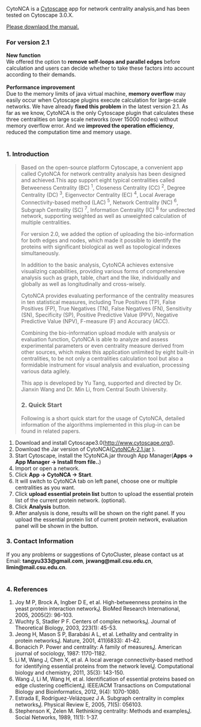 CytoNCA is a [Cytoscape](http://www.cytoscape.org/) app  for network centrality analysis,and has been tested on Cytoscape 3.0.X.

[Please downlaod the manual.](https://drive.google.com/file/d/0B13gZNlVofBmcVZld1pjY0tDeDg/edit?usp=sharing)

### For version 2.1 ###
**New function**
<br>We offered the option to <b>remove self-loops and parallel edges</b> before calculation and users can decide whether to take these factors into account according to their demands.<br>
<br><b>Performance improvement</b>
<br>Due to the memory limits of java virtual machine, <b>memory overflow</b> may easily occur when Cytoscape plugins execute calculation for large-scale networks. We have already <b>fixed this problem</b> in the latest version 2.1. As far as we know, CytoNCA is the only Cytoscape plugin that calculates these three centralities on large scale networks (over 15000 nodes) without memory overflow error. And we <b>improved the operation efficiency</b>, reduced the computation time and memory usage.<br>
<br>
<h3><b>1. Introduction</b></h3>
<blockquote>Based on the open-source platform Cytoscape, a convenient app called CytoNCA for network centrality analysis has been designed and achieved.This app support eight typical centralities called Betweeness Centrality (BC) <sup>1</sup>, Closeness Centrality (CC) <sup>2</sup>, Degree Centrality (DC) <sup>3</sup>, Eigenvector Centrality (EC) <sup>4</sup>, Local Average Connectivity-based method (LAC) <sup>5</sup>, Network Centrality (NC) <sup>6</sup>, Subgraph Centrality (SC) <sup>7</sup>, Information Centrality (IC) <sup>8</sup> for undirected network, supporting weighted as well as unweighted calculation of multiple centralities.<br>
<p>For version 2.0, we added the option of uploading the bio-information for both edges and nodes, which made it possible to identify the proteins with significant biological as well as topological indexes simultaneously. </p>
<p>In addition to the basic analysis, CytoNCA achieves extensive visualizing capabilities, providing various forms of comprehensive analysis such as graph, table, chart and the like, individually and globally as well as longitudinally and cross-wisely.</p>
<p>CytoNCA provides evaluating performance of the centrality measures in ten statistical measures, including True Positives (TP), False Positives (FP), True Negatives (TN), False Negatives (FN), Sensitivity (SN), Specificity (SP), Positive Predictive Value (PPV), Negative Predictive Value (NPV), F-measure (F) and Accuracy (ACC).  </p>
<p>Combining the bio-information upload module with analysis or evaluation function, CytoNCA is able to analyze and assess experimental parameters or even centrality measure derived from other sources, which makes this application unlimited by eight built-in centralities, to be not only a centralities calculation tool but also a formidable instrument for visual analysis and evaluation, processing various data agilely.</p>
<p>This app is developed by Yu Tang, supported and directed by Dr. Jianxin Wang and Dr. Min Li, from Central South University.</p>
<h3><b>2. Quick Start</b></h3>
Following is a short quick start for the usage of CytoNCA, detailed information of the algorithms implemented in this plug-in can be found in related papers.<br>
</blockquote><ol><li>Download and install Cytoscape3.0(<a href='http://www.cytoscape.org/'>http://www.cytoscape.org/</a>).<br>
</li><li>Download the Jar version of CytoNCA(<a href='https://drive.google.com/file/d/0B13gZNlVofBmaWtkaERmNzRWZGs/edit?usp=sharing'>CytoNCA-2.1.jar</a> ).<br>
</li><li>Start Cytoscape, install the !CytoNCA.jar through App Manager(<b>Apps → App Manager → Install from file..</b>)<br>
</li><li>Import or open a network.<br>
</li><li>Click <b>App → CytoNCA → Start</b>.<br>
</li><li>It will switch to CytoNCA tab on left panel, choose one or multiple centralities as you want.<br>
</li><li>Click <b>upload essential protein list</b> button to upload the essential protein list of the current protein network. (optional).<br>
</li><li>Click <b>Analysis</b> button.<br>
</li><li>After analysis is done, results will be shown on the right panel. If you upload the essential protein list of current protein network, evaluation panel will be shown in the button.</li></ol>

<h3><b>3. Contact Information</b></h3>
If you any problems or suggestions of CytoCluster, please contact us at Email: <b>tangyu333@gmail.com</b>, <b>jxwang@mail.csu.edu.cn</b>, <b>limin@mail.csu.edu.cn</b>.<br>
<br>
<h3><b>4. References</b></h3>

<ol><li>Joy M P, Brock A, Ingber D E, et al. High-betweenness proteins in the yeast protein interaction network<a href='J.md'>J</a>. BioMed Research International, 2005, 2005(2): 96-103.<br>
</li><li>Wuchty S, Stadler P F. Centers of complex networks<a href='J.md'>J</a>. Journal of Theoretical Biology, 2003, 223(1): 45-53.<br>
</li><li>Jeong H, Mason S P, Barabási A L, et al. Lethality and centrality in protein networks<a href='J.md'>J</a>. Nature, 2001, 411(6833): 41-42.<br>
</li><li>Bonacich P. Power and centrality: A family of measures<a href='J.md'>J</a>. American journal of sociology, 1987: 1170-1182.<br>
</li><li>Li M, Wang J, Chen X, et al. A local average connectivity-based method for identifying essential proteins from the network level<a href='J.md'>J</a>. Computational biology and chemistry, 2011, 35(3): 143-150.<br>
</li><li>Wang J, Li M, Wang H, et al. Identification of essential proteins based on edge clustering coefficient<a href='J.md'>J</a>. IEEE/ACM Transactions on Computational Biology and Bioinformatics, 2012, 9(4): 1070-1080.<br>
</li><li>Estrada E, Rodríguez-Velázquez J A. Subgraph centrality in complex networks<a href='J.md'>J</a>. Physical Review E, 2005, 71(5): 056103.<br>
</li><li>Stephenson K, Zelen M. Rethinking centrality: Methods and examples<a href='J.md'>J</a>. Social Networks, 1989, 11(1): 1-37.